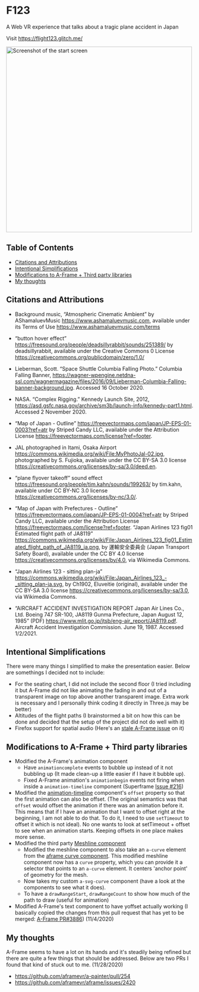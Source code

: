 # F123
A Web VR experience that talks about a tragic plane accident in Japan

Visit https://flight123.glitch.me/

<img src="https://i.imgur.com/M4e9lRu.png" alt="Screenshot of the start screen" width="500"/>


## Table of Contents
  - [Citations and Attributions](#citations-and-attributions)
  - [Intentional Simplifications](#intentional-simplifications)
  - [Modifications to A-Frame + Third party libraries](#modifications-to-a-frame--third-party-libraries)
  - [My thoughts](#my-thoughts)


## Citations and Attributions

- Background music, “Atmospheric Cinematic Ambient” by AShamaluevMusic <https://www.ashamaluevmusic.com>, available under its Terms of Use <https://www.ashamaluevmusic.com/terms>

- “button hover effect” <https://freesound.org/people/deadsillyrabbit/sounds/251389/> by deadsillyrabbit, available under the Creative Commons 0 License <https://creativecommons.org/publicdomain/zero/1.0/>

[//]: # "- “Button pressed effect” <> by , available under <>"

- Lieberman, Scott. “Space Shuttle Columbia Falling Photo.” Columbia Falling Banner, <https://wagner-wpengine.netdna-ssl.com/wagnermagazine/files/2016/09/Lieberman-Columbia-Falling-banner-background.jpg>. Accessed 16 October 2020.

- NASA. “Complex Rigging.” Kennedy Launch Site, 2012, <https://asd.gsfc.nasa.gov/archive/sm3b/launch-info/kennedy-part1.html>. Accessed 2 November 2020.

- “Map of Japan - Outline” <https://freevectormaps.com/japan/JP-EPS-01-0003?ref=atr> by Striped Candy LLC, available under the Attribution License <https://freevectormaps.com/license?ref=footer>.

- JAL photographed in Itami, Osaka Airport <https://commons.wikimedia.org/wiki/File:MyPhotoJal-02.jpg>, photographed by S. Fujioka, available under the CC BY-SA 3.0 license <https://creativecommons.org/licenses/by-sa/3.0/deed.en>.

- “plane flyover takeoff” sound effect <https://freesound.org/people/tim.kahn/sounds/199263/> by tim.kahn, available under CC BY-NC 3.0 license <https://creativecommons.org/licenses/by-nc/3.0/>.

- “Map of Japan with Prefectures - Outline” <https://freevectormaps.com/japan/JP-EPS-01-0004?ref=atr> by Striped Candy LLC, available under the Attribution License <https://freevectormaps.com/license?ref=footer>.
  “Japan Airlines 123 fig01 Estimated flight path of JA8119” <https://commons.wikimedia.org/wiki/File:Japan_Airlines_123_fig01_Estimated_flight_path_of_JA8119_ja.png>, by 運輸安全委員会 (Japan Transport Safety Board), available under the CC BY 4.0 license <https://creativecommons.org/licenses/by/4.0>, via Wikimedia Commons.

- “Japan Airlines 123 - sitting plan-ja” <https://commons.wikimedia.org/wiki/File:Japan_Airlines_123_-_sitting_plan-ja.svg>, by Ch1902, Eluveitie (original), available under the CC BY-SA 3.0 license <https://creativecommons.org/licenses/by-sa/3.0>, via Wikimedia Commons.

- “AIRCRAFT ACCIDENT INVESTIGATION REPORT Japan Air Lines Co., Ltd. Boeing 747 SR-100, JA8119 Gunma Prefecture, Japan August 12, 1985” (PDF) <https://www.mlit.go.jp/jtsb/eng-air_report/JA8119.pdf>. Aircraft Accident Investigation Commission. June 19, 1987. Accessed 1/2/2021.

## Intentional Simplifications
There were many things I simplified to make the presentation easier.
Below are somethings I decided not to include:
- For the seating chart, I did not include the second floor (I tried including it but A-Frame did not like animating the fading in and out of a transparent image on top above another transparent image. Extra work is necessary and I personally think coding it directly in Three.js may be better)
- Altitudes of the flight paths (I brainstormed a bit on how this can be done and decided that the setup of the project did not do well with it)
- Firefox support for spatial audio (Here's an [stale A-Frame issue](https://github.com/aframevr/aframe/issues/3868) on it)

## Modifications to A-Frame + Third party libraries
- Modified the A-Frame's animation component
  - Have `animationcomplete` events to bubble up instead of it not bubbling up (It made clean-up a little easier if I have it bubble up).
  - Fixed A-Frame animation's `animationbegin` events not firing when inside a `animation-timeline` component (Superframe [Issue #216](https://github.com/supermedium/superframe/issues/216))
- Modified the [animation-timeline](https://github.com/supermedium/superframe/tree/master/components/animation-timeline/) component's `offset` property so that the first animation can also be offset. (The original semantics was that `offset` would offset the animation if there was an animation before it. This means that if I have an animation that I want to offset right at the beginning, I am not able to do that. To do it, I need to use `setTimeout` to offset it which is not ideal). No one wants to look at setTimeout + offset to see when an animation starts. Keeping offsets in one place makes more sense. 
- Modified the third party [Meshline component](https://github.com/andreasplesch/aframe-meshline-component) 
  - Modified the meshline component to also take an `a-curve` element from the [aframe curve component](https://github.com/protyze/aframe-curve-component). This modified meshline component now has a `curve` property, which you can provide it a selector that points to an `a-curve` element. It centers 'anchor point' of geometry for the mesh.
  - Now takes my custom `a-svg-curve` component (have a look at the components to see what it does).
  - To have a `drawRangeStart`, `drawRangeCount` to show how much of the path to draw (useful for animation)
- Modified A-Frame's text component to have yoffset actually working (I basically copied the changes from this pull request that has yet to be merged: [A-Frame PR#3886](https://github.com/aframevr/aframe/pull/3886)) (11/4/2020)

## My thoughts

A-Frame seems to have a lot on its hands and it's steadily being refined but there are quite a few things that should be addressed. Below are two PRs I found that kind of stuck out to me. (11/28/2020)
  - https://github.com/aframevr/a-painter/pull/254
  - https://github.com/aframevr/aframe/issues/2420
